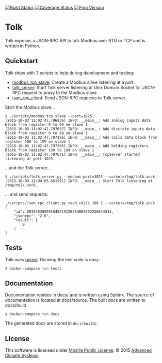 [![Build Status](https://travis-ci.org/AdvancedClimateSystems/Tolk.svg?branch=master)](https://travis-ci.org/AdvancedClimateSystems/Tolk)
[![Coverage Status](https://coveralls.io/repos/AdvancedClimateSystems/Tolk/badge.svg?branch=master&service=github)](https://coveralls.io/github/AdvancedClimateSystems/Tolk?branch=master)
[![Pypi Version](https://img.shields.io/pypi/v/tolk.svg)](https://pypi.python.org/pypi/Tolk/)
# Tolk
Tolk exposes a JSON-RPC API to talk Modbus over RTU or TCP and is written in Python.

## Quickstart
Tolk ships with 3 scripts to help during development and testing:

* [modbus_tcp_slave][modbus_tcp_slave.py]: Create a Modbus slave listening at a
    port.
* [tolk_server][tolk_server.py]: Start Tolk server listening at Unix Domain Socket for
    JSON-RPC request to proxy to the Modbus slave.
* [json_rpc_client][json_rpc_client.py]: Send JSON-RPC requests to Tolk server.

Start the Modbus slave...

```shell
$ ./scripts/modbus_tcp_slave --port=1025
[2015-10-03 11:02:47.796836] INFO: __main__: Add analog inputs data block from register 0 to 99 on slave 1
[2015-10-03 11:02:47.797037] INFO: __main__: Add discrete inputs data block from register 0 to 99 on slave 1
[2015-10-03 11:02:47.797176] INFO: __main__: Add coils data block from register 100 to 199 on slave 1
[2015-10-03 11:02:47.797305] INFO: __main__: Add holding registers block from register 100 to 199 on slave 1
[2015-10-03 11:02:47.797671] INFO: __main__: TcpServer started listening at port 1025.
```

...and the Tolk server...

```shell
$ ./scripts/tolk_server.py --modbus-port=1025 --socket=/tmp/tolk.sock
[2015-10-03 11:04:05.661391] INFO: __main__: Start Tolk listening at /tmp/tolk.sock.
```

... and send requests:

```shell
./scripts/json_rpc_client.py read_coils 100 1 --socket=/tmp/tolk.sock
{
    "id": 203448389051845515226734861262256644311,
    "jsonrpc": "2.0",
    "result": [
        0
    ]
}
```

## Tests
Tolk uses [pytest][pytest]. Running the test suite is easy:

```shell
$ docker-compose run tests
```

## Documentation
Documentation resides in docs/ and is written using Sphinx. The source of
documentation is located at docs/source. The built docs are written to
docs/build.

```shell
$ docker-compose run docs
```
The generated docs are stored in `docs/build/`.

## License
This software is licensed under [Mozilla Public License][mpl].
&copy; 2015 [Advanced Climate Systems][acs].

[acs]: http://advancedclimate.nl
[docker-compose]: docker-compose.yml
[json_rpc_client.py]: scripts/json_rpc_client.py
[modbus_tcp_slave.py]: scripts/modbus_tcp_slave.py
[mpl]: LICENSE
[pytest]: http://pytest.org/latest/
[sphinx]: http://sphinx-doc.org/
[tolk_server.py]: scripts/tolk.py
